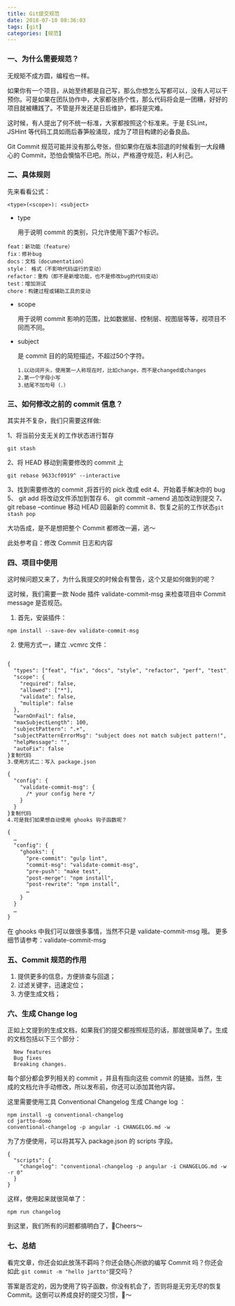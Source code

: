 ```yaml
---
title: Git提交规范
date: 2018-07-10 08:36:03
tags: [git]
categories: [规范]
---
```


### 一、为什么需要规范？
无规矩不成方圆，编程也一样。

如果你有一个项目，从始至终都是自己写，那么你想怎么写都可以，没有人可以干预你。可是如果在团队协作中，大家都张扬个性，那么代码将会是一团糟，好好的项目就被糟践了。不管是开发还是日后维护，都将是灾难。

这时候，有人提出了何不统一标准，大家都按照这个标准来。于是 ESLint，JSHint 等代码工具如雨后春笋般涌现，成为了项目构建的必备良品。

Git Commit 规范可能并没有那么夸张，但如果你在版本回退的时候看到一大段糟心的 Commit，恐怕会懊恼不已吧。所以，严格遵守规范，利人利己。

### 二、具体规则
先来看看公式：
```
<type>(<scope>): <subject>
```

* type

  用于说明 commit 的类别，只允许使用下面7个标识。
```
feat：新功能（feature）
fix：修补bug
docs：文档（documentation）
style： 格式（不影响代码运行的变动）
refactor：重构（即不是新增功能，也不是修改bug的代码变动）
test：增加测试
chore：构建过程或辅助工具的变动
  ```
* scope

  用于说明 commit 影响的范围，比如数据层、控制层、视图层等等，视项目不同而不同。
* subject

  是 commit 目的的简短描述，不超过50个字符。
  ```
  1.以动词开头，使用第一人称现在时，比如change，而不是changed或changes
  2.第一个字母小写
  3.结尾不加句号（.）
  ```

###  三、如何修改之前的 commit 信息？
其实并不复杂，我们只需要这样做:

1、将当前分支无关的工作状态进行暂存
```shell
git stash
```

2、将 HEAD 移动到需要修改的 commit 上
```shell
git rebase 9633cf0919^ --interactive
```

3、找到需要修改的 commit ,将首行的 pick 改成 edit
4、开始着手解决你的 bug
5、 git add 将改动文件添加到暂存
6、 git commit –amend 追加改动到提交
7、git rebase –continue 移动 HEAD 回最新的 commit
8、恢复之前的工作状态`git stash pop`

大功告成，是不是想把整个 Commit 都修改一遍，逃～

此处参考自：修改 Commit 日志和内容

### 四、项目中使用
这时候问题又来了，为什么我提交的时候会有警告，这个又是如何做到的呢？

这时候，我们需要一款 Node 插件 validate-commit-msg 来检查项目中 Commit message 是否规范。

1. 首先，安装插件：

```shell
npm install --save-dev validate-commit-msg
```

2. 使用方式一，建立 .vcmrc 文件：

```xml

{
  "types": ["feat", "fix", "docs", "style", "refactor", "perf", "test", "build", "ci", "chore", "revert"],
  "scope": {
    "required": false,
    "allowed": ["*"],
    "validate": false,
    "multiple": false
  },
  "warnOnFail": false,
  "maxSubjectLength": 100,
  "subjectPattern": ".+",
  "subjectPatternErrorMsg": "subject does not match subject pattern!",
  "helpMessage": "",
  "autoFix": false
}复制代码
3.使用方式二：写入 package.json

{
  "config": {
    "validate-commit-msg": {
      /* your config here */
    }
  }
}复制代码
4.可是我们如果想自动使用 ghooks 钩子函数呢？

{
  …
  "config": {
    "ghooks": {
      "pre-commit": "gulp lint",
      "commit-msg": "validate-commit-msg",
      "pre-push": "make test",
      "post-merge": "npm install",
      "post-rewrite": "npm install",
      …
    }
  }
  …
}

```

在 ghooks 中我们可以做很多事情，当然不只是 validate-commit-msg 哦。
更多细节请参考：validate-commit-msg

### 五、Commit 规范的作用
1. 提供更多的信息，方便排查与回退；
2. 过滤关键字，迅速定位；
3. 方便生成文档；

### 六、生成 Change log
正如上文提到的生成文档，如果我们的提交都按照规范的话，那就很简单了。生成的文档包括以下三个部分：
```config
  New features
  Bug fixes
  Breaking changes.
```
每个部分都会罗列相关的 commit ，并且有指向这些 commit 的链接。当然，生成的文档允许手动修改，所以发布前，你还可以添加其他内容。

这里需要使用工具 Conventional Changelog 生成 Change log ：
```shell
npm install -g conventional-changelog
cd jartto-domo
conventional-changelog -p angular -i CHANGELOG.md -w
```

为了方便使用，可以将其写入 package.json 的 scripts 字段。

```javascripts
{
  "scripts": {
    "changelog": "conventional-changelog -p angular -i CHANGELOG.md -w -r 0"
  }
}
```
这样，使用起来就很简单了：

```shell
npm run changelog
```

到这里，我们所有的问题都搞明白了，🍻Cheers～

### 七、总结
看完文章，你还会如此放荡不羁吗？你还会随心所欲的编写 Commit 吗？你还会如此 `git commit -m "hello jartto"`提交吗？

答案是否定的，因为使用了钩子函数，你没有机会了，否则将是无穷无尽的恢复 Commit。这倒可以养成良好的提交习惯，🙈～
